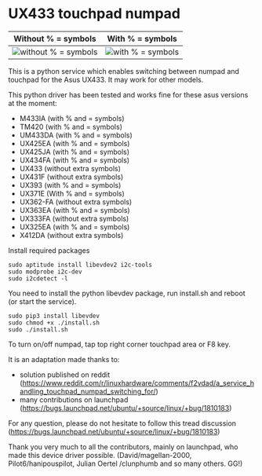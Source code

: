 # UX433 touchpad numpad

Without % = symbols             |  With % = symbols
:-------------------------:|:-------------------------:
![without % = symbols](https://github.com/mohamed-badaoui/ux433-touchpad-numpad/blob/main/Asus-ZenBook-UX433FA.jpg)  |  ![with % = symbols](https://github.com/mohamed-badaoui/ux433-touchpad-numpad/blob/main/Asus-VivoBook-M433IA.jpg)

This is a python service which enables switching between numpad and touchpad for the Asus UX433.
It may work for other models.

This python driver has been tested and works fine for these asus versions at the moment:
- M433IA (with % and = symbols)
- TM420 (with % and = symbols)
- UM433DA (with % and = symbols)
- UX425EA (with % and = symbols)
- UX425JA (with % and = symbols)
- UX434FA (with % and = symbols)
- UX433 (without extra symbols)
- UX431F (without extra symbols)
- UX393 (with % and = symbols)
- UX371E (With % and = symbols)
- UX362-FA (without extra symbols)
- UX363EA (with % and = symbols)
- UX333FA (without extra symbols)
- UX325EA (with % and = symbols)
- X412DA (without extra symbols)

Install required packages

```
sudo aptitude install libevdev2 i2c-tools
sudo modprobe i2c-dev
sudo i2cdetect -l
```

You need to install the python libevdev package, run install.sh and reboot (or start the service).

```
sudo pip3 install libevdev
sudo chmod +x ./install.sh
sudo ./install.sh
```
To turn on/off numpad, tap top right corner touchpad area or F8 key.

It is an adaptation made thanks to:
 - solution published on reddit (https://www.reddit.com/r/linuxhardware/comments/f2vdad/a_service_handling_touchpad_numpad_switching_for/) 
 - many contributions on launchpad (https://bugs.launchpad.net/ubuntu/+source/linux/+bug/1810183)

For any question, please do not hesitate to follow this tread discussion
(https://bugs.launchpad.net/ubuntu/+source/linux/+bug/1810183)

Thank you very much to all the contributors, mainly on launchpad, who made this device driver possible. (David/magellan-2000, Pilot6/hanipouspilot, Julian Oertel /clunphumb and so many others. GG!)

